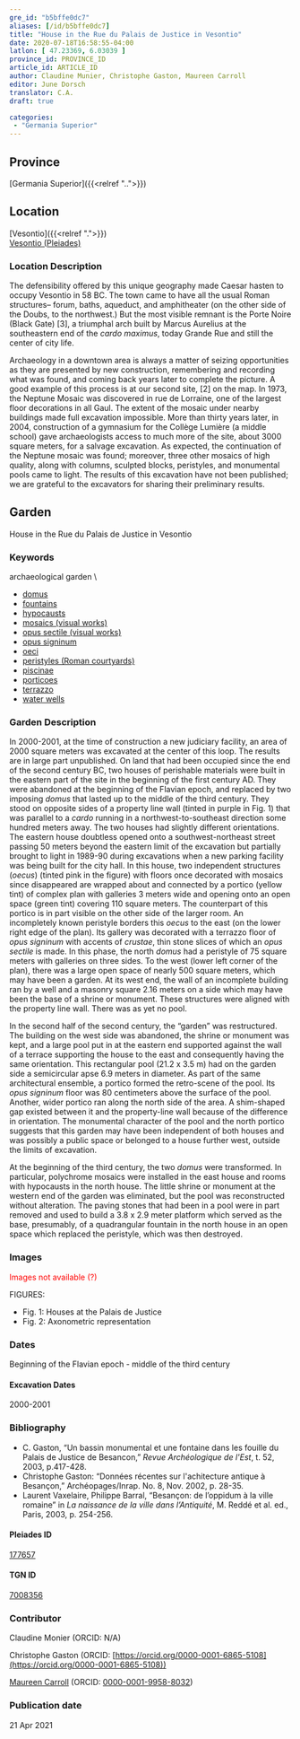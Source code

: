 ```yaml
---
gre_id: "b5bffe0dc7"
aliases: [/id/b5bffe0dc7]
title: "House in the Rue du Palais de Justice in Vesontio"
date: 2020-07-18T16:58:55-04:00
latlon: [ 47.23369, 6.03039 ]
province_id: PROVINCE_ID
article_id: ARTICLE_ID
author: Claudine Munier, Christophe Gaston, Maureen Carroll
editor: June Dorsch
translator: C.A.
draft: true

categories:
 - "Germania Superior"
---
```


## Province

[Germania Superior]({{<relref "..">}})  

<!--### Province Description-->

<!-- DESCRIPTION -->


## Location

[Vesontio]({{<relref ".">}}) \
[Vesontio (Pleiades)](https://pleiades.stoa.org/places/177657)

### Location Description

The defensibility offered by this unique geography made Caesar hasten to occupy Vesontio in 58 BC. The town came to have all the usual Roman structures– forum, baths, aqueduct, and amphitheater (on the other side of the Doubs, to the northwest.) But the most visible remnant is the Porte Noire (Black Gate) [3], a triumphal arch built by Marcus Aurelius at the southeastern end of the *cardo maximus*, today Grande Rue and still the center of city life.

Archaeology in a downtown area is always a matter of seizing opportunities as they are presented by new construction, remembering and recording what was found, and coming back years later to complete the picture. A good example of this process is at our second site, [2] on the map. In 1973, the Neptune Mosaic was discovered in rue de Lorraine, one of the largest floor decorations in all Gaul. The extent of the mosaic under nearby buildings made full excavation impossible. More than thirty years later, in 2004, construction of a gymnasium for the Collège Lumière (a middle school) gave archaeologists access to much more of the site, about 3000 square meters, for a salvage excavation. As expected, the continuation of the Neptune mosaic was found; moreover, three other mosaics of high quality, along with columns, sculpted blocks, peristyles, and monumental pools came to light. The results of this excavation have not been published; we are grateful to the excavators for sharing their preliminary results.

<!--## Sublocation-->

<!--
[AREA WITHIN LOCATION, LIKE “PALATINE HILL”](GEOREFERENCE LINK)
A sublocation is any area larger than an individual garden, but located within a location. I would always try to include a link to a controlled vocabulary here if possible. This ID may well be different from the Garden ID, e.g., Pompeii versus a Garden in one of the houses which has its own Pleiades ID.
-->

<!--### Sublocation Description-->

<!-- DESCRIPTION -->

## Garden

House in the Rue du Palais de Justice in Vesontio

### Keywords

archaeological garden \

- [domus](http://vocab.getty.edu/page/aat/300005506)
- [fountains](http://vocab.getty.edu/page/aat/300006179)
- [hypocausts](http://vocab.getty.edu/page/aat/300004277)
- [mosaics (visual works)](http://vocab.getty.edu/page/aat/300015342)
- [opus sectile (visual works)](http://vocab.getty.edu/page/aat/300254462)
- [opus signinum](http://vocab.getty.edu/page/aat/300379969)
- [oeci](http://vocab.getty.edu/page/aat/300080791)
- [peristyles (Roman courtyards)](http://vocab.getty.edu/page/aat/300004029)
- [piscinae]( http://vocab.getty.edu/page/aat/300375619)
- [porticoes](http://vocab.getty.edu/page/aat/300004145)
- [terrazzo](http://vocab.getty.edu/page/aat/300011696)
- [water wells](http://vocab.getty.edu/page/aat/300152327)

### Garden Description

In 2000-2001, at the time of construction a new judiciary facility, an area of 2000 square meters was excavated at the center of this loop. The results are in large part unpublished. On land that had been occupied since the end of the second century BC, two houses of perishable materials were built in the eastern part of the site in the beginning of the first century AD. They were abandoned at the beginning of the Flavian epoch, and replaced by two imposing *domus* that lasted up to the middle of the third century. They stood on opposite sides of a property line wall (tinted in purple in Fig. 1) that was parallel to a *cardo* running in a northwest-to-southeast direction some hundred meters away. The two houses had slightly different orientations. The eastern house doubtless opened onto a southwest-northeast street passing 50 meters beyond the eastern limit of the excavation but partially brought to light in 1989-90 during excavations when a new parking facility was being built for the city hall. In this house, two independent structures (*oecus*) (tinted pink in the figure) with floors once decorated with mosaics since disappeared are wrapped about and connected by a portico (yellow tint) of complex plan with galleries 3 meters wide and opening onto an open space (green tint) covering 110 square meters. The counterpart of this portico is in part visible on the other side of the larger room. An incompletely known peristyle borders this *oecus* to the east (on the lower right edge of the plan). Its gallery was decorated with a terrazzo floor of *opus signinum* with accents of *crustae*, thin stone slices of which an *opus sectile* is made. In this phase, the north *domus* had a peristyle of 75 square meters with galleries on three sides. To the west (lower left corner of the plan), there was a large open space of nearly 500 square meters, which may have been a garden. At its west end, the wall of an incomplete building ran by a well and a masonry square 2.16 meters on a side which may have been the base of a shrine or monument. These structures were aligned with the property line wall. There was as yet no pool.

In the second half of the second century, the “garden” was restructured. The building on the west side was abandoned, the shrine or monument was kept, and a large pool put in at the eastern end supported against the wall of a terrace supporting the house to the east and consequently having the same orientation. This rectangular pool (21.2 x 3.5 m) had on the garden side a semicircular apse 6.9 meters in diameter. As part of the same architectural ensemble, a portico formed the retro-scene of the pool. Its *opus signinum* floor was 80 centimeters above the surface of the pool. Another, wider portico ran along the north side of the area. A shim-shaped gap existed between it and the property-line wall because of the difference in orientation. The monumental character of the pool and the north portico suggests that this garden may have been independent of both houses and was possibly a public space or belonged to a house further west, outside the limits of excavation.

At the beginning of the third century, the two *domus* were transformed. In particular, polychrome mosaics were installed in the east house and rooms with hypocausts in the north house. The little shrine or monument at the western end of the garden was eliminated, but the pool was reconstructed without alteration. The paving stones that had been in a pool were in part removed and used to build a 3.8 x 2.9 meter platform which served as the base, presumably, of a quadrangular fountain in the north house in an open space which replaced the peristyle, which was then destroyed.

<!--### Maps-->

<!--
{{< figure src="../images/image_name.ext" alt="alt_text" title="CAPTION" >}}
-->

<!--### Plans-->

<!--
{{< figure src="IMG_URL" alt="ALT_TEXT" title="CAPTION" >}}
-->

### Images

<span style="color:red"> Images not available (?) </span>

FIGURES:
- Fig. 1: Houses at the Palais de Justice
- Fig. 2: Axonometric representation

### Dates

Beginning of the Flavian epoch - middle of the third century

#### Excavation Dates

2000-2001

### Bibliography

* C. Gaston, “Un bassin monumental et une fontaine dans les fouille du Palais de Justice de Besancon,” *Revue Archéologique de l'Est*, t. 52, 2003, p.417-428.
* Christophe Gaston: “Données récentes sur l'achitecture antique à Besançon,” Archéopages/Inrap. No. 8, Nov. 2002, p. 28-35.
* Laurent Vaxelaire, Philippe Barral, “Besançon: de l’oppidum à la ville romaine” in *La naissance de la ville dans l’Antiquité*, M. Reddé et al. ed., Paris, 2003, p. 254-256.

<!--#### Periodo ID-->

<!-- [PERIODO_ID](https://pleiades.stoa.org/places/PLEIADES_ID) -->

#### Pleiades ID

[177657](https://pleiades.stoa.org/places/177657)

#### TGN ID

[7008356](http://vocab.getty.edu/page/tgn/7008356)

### Contributor

Claudine Monier (ORCID: N/A)

Christophe Gaston (ORCID: [https://orcid.org/0000-0001-6865-5108](https://orcid.org/0000-0001-6865-5108))

[Maureen Carroll](https://www.sheffield.ac.uk/archaeology/our-people/academic-staff/maureen-carroll) (ORCID: [0000-0001-9958-8032](https://orcid.org/0000-0001-9958-8032))

### Publication date


21 Apr 2021

<!--### Related articles-->

<!-- Links to other related articles. Leave blank for now -->